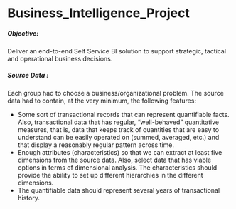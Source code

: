 # Business_Intelligence_Project

##### Objective: 
Deliver an end-to-end Self Service BI solution to support strategic, tactical and operational business decisions.

##### Source Data :
Each group had to choose a business/organizational problem.  The source data had to contain, at the very minimum, the following features:

- Some sort of transactional records that can represent quantifiable facts. Also, transactional data that has regular, “well-behaved” quantitative measures, that is, data that keeps track of quantities that are easy to understand can be easily operated on (summed, averaged, etc.) and that display a reasonably regular pattern across time.
- Enough attributes (characteristics) so that we can extract at least five dimensions from the source data. Also, select data that has viable options in terms of dimensional analysis. The characteristics should provide the ability to set up different hierarchies in the different dimensions.
- The quantifiable data should represent several years of transactional history.
